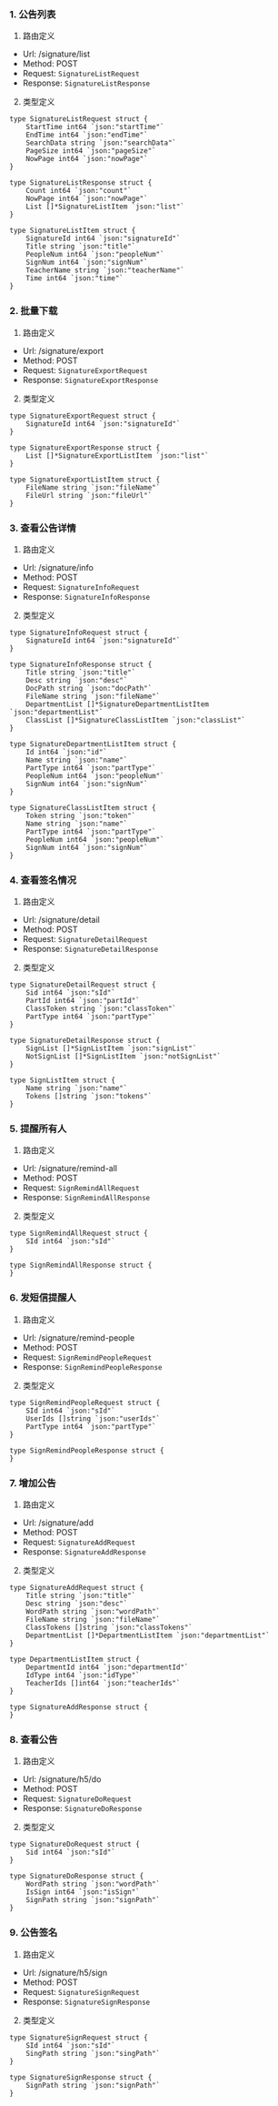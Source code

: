 
### 1. 公告列表

1. 路由定义

- Url: /signature/list
- Method: POST
- Request: `SignatureListRequest`
- Response: `SignatureListResponse`


2. 类型定义 



```golang
type SignatureListRequest struct {
	StartTime int64 `json:"startTime"`
	EndTime int64 `json:"endTime"`
	SearchData string `json:"searchData"`
	PageSize int64 `json:"pageSize"`
	NowPage int64 `json:"nowPage"`
}

type SignatureListResponse struct {
	Count int64 `json:"count"`
	NowPage int64 `json:"nowPage"`
	List []*SignatureListItem `json:"list"`
}

type SignatureListItem struct {
	SignatureId int64 `json:"signatureId"`
	Title string `json:"title"`
	PeopleNum int64 `json:"peopleNum"`
	SignNum int64 `json:"signNum"`
	TeacherName string `json:"teacherName"`
	Time int64 `json:"time"`
}
```
  


### 2. 批量下载

1. 路由定义

- Url: /signature/export
- Method: POST
- Request: `SignatureExportRequest`
- Response: `SignatureExportResponse`


2. 类型定义 



```golang
type SignatureExportRequest struct {
	SignatureId int64 `json:"signatureId"`
}

type SignatureExportResponse struct {
	List []*SignatureExportListItem `json:"list"`
}

type SignatureExportListItem struct {
	FileName string `json:"fileName"`
	FileUrl string `json:"fileUrl"`
}
```
  


### 3. 查看公告详情

1. 路由定义

- Url: /signature/info
- Method: POST
- Request: `SignatureInfoRequest`
- Response: `SignatureInfoResponse`


2. 类型定义 



```golang
type SignatureInfoRequest struct {
	SignatureId int64 `json:"signatureId"`
}

type SignatureInfoResponse struct {
	Title string `json:"title"`
	Desc string `json:"desc"`
	DocPath string `json:"docPath"`
	FileName string `json:"fileName"`
	DepartmentList []*SignatureDepartmentListItem `json:"departmentList"`
	ClassList []*SignatureClassListItem `json:"classList"`
}

type SignatureDepartmentListItem struct {
	Id int64 `json:"id"`
	Name string `json:"name"`
	PartType int64 `json:"partType"`
	PeopleNum int64 `json:"peopleNum"`
	SignNum int64 `json:"signNum"`
}

type SignatureClassListItem struct {
	Token string `json:"token"`
	Name string `json:"name"`
	PartType int64 `json:"partType"`
	PeopleNum int64 `json:"peopleNum"`
	SignNum int64 `json:"signNum"`
}
```
  


### 4. 查看签名情况

1. 路由定义

- Url: /signature/detail
- Method: POST
- Request: `SignatureDetailRequest`
- Response: `SignatureDetailResponse`


2. 类型定义 



```golang
type SignatureDetailRequest struct {
	Sid int64 `json:"sId"`
	PartId int64 `json:"partId"`
	ClassToken string `json:"classToken"`
	PartType int64 `json:"partType"`
}

type SignatureDetailResponse struct {
	SignList []*SignListItem `json:"signList"`
	NotSignList []*SignListItem `json:"notSignList"`
}

type SignListItem struct {
	Name string `json:"name"`
	Tokens []string `json:"tokens"`
}
```
  


### 5. 提醒所有人

1. 路由定义

- Url: /signature/remind-all
- Method: POST
- Request: `SignRemindAllRequest`
- Response: `SignRemindAllResponse`


2. 类型定义 



```golang
type SignRemindAllRequest struct {
	SId int64 `json:"sId"`
}

type SignRemindAllResponse struct {
}
```
  


### 6. 发短信提醒人

1. 路由定义

- Url: /signature/remind-people
- Method: POST
- Request: `SignRemindPeopleRequest`
- Response: `SignRemindPeopleResponse`


2. 类型定义 



```golang
type SignRemindPeopleRequest struct {
	SId int64 `json:"sId"`
	UserIds []string `json:"userIds"`
	PartType int64 `json:"partType"`
}

type SignRemindPeopleResponse struct {
}
```
  


### 7. 增加公告

1. 路由定义

- Url: /signature/add
- Method: POST
- Request: `SignatureAddRequest`
- Response: `SignatureAddResponse`


2. 类型定义 



```golang
type SignatureAddRequest struct {
	Title string `json:"title"`
	Desc string `json:"desc"`
	WordPath string `json:"wordPath"`
	FileName string `json:"fileName"`
	ClassTokens []string `json:"classTokens"`
	DepartmentList []*DepartmentListItem `json:"departmentList"`
}

type DepartmentListItem struct {
	DepartmentId int64 `json:"departmentId"`
	IdType int64 `json:"idType"`
	TeacherIds []int64 `json:"teacherIds"`
}

type SignatureAddResponse struct {
}
```
  


### 8. 查看公告

1. 路由定义

- Url: /signature/h5/do
- Method: POST
- Request: `SignatureDoRequest`
- Response: `SignatureDoResponse`


2. 类型定义 



```golang
type SignatureDoRequest struct {
	Sid int64 `json:"sId"`
}

type SignatureDoResponse struct {
	WordPath string `json:"wordPath"`
	IsSign int64 `json:"isSign"`
	SignPath string `json:"signPath"`
}
```
  


### 9. 公告签名

1. 路由定义

- Url: /signature/h5/sign
- Method: POST
- Request: `SignatureSignRequest`
- Response: `SignatureSignResponse`


2. 类型定义 



```golang
type SignatureSignRequest struct {
	SId int64 `json:"sId"`
	SingPath string `json:"singPath"`
}

type SignatureSignResponse struct {
	SignPath string `json:"signPath"`
}
```
  

